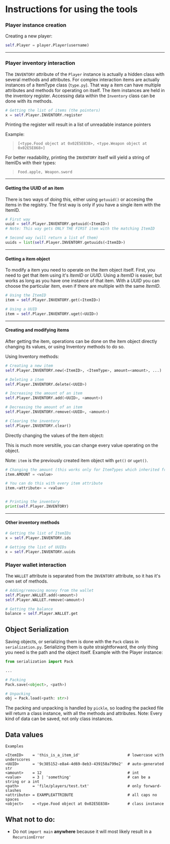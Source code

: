 # Instructions for using the tools

### Player instance creation

Creating a new player:
````python
self.Player = player.Player(username)
````
___
### Player inventory interaction

The `INVENTORY` attribute of the `Player` instance is actually a hidden class with several methods
and attributes. For complex interaction items are actually instances of a ItemType class (`type.py`).
That way a item can have multiple attributes and methods for operating on itself. The item instances are held
in the inventory register. Accessing data within the `Inventory` class can be done with its methods.
```python
# Getting the list of items (the pointers)
x = self.Player.INVENTORY.register
```
Printing the register will result in a list of unreadable instance pointers

Example: 
> `[<type.Food object at 0x02E5E838>, <type.Weapon object at 0x02E5E868>]`

For better readability, printing the `INVENTORY` itself will yield a string of ItemIDs with their types:
> `Food.apple, Weapon.sword`

___
#### Getting the UUID of an item
There is two ways of doing this, either using `getuuid()` or accesing the items in the registry.
The first way is only if you have a single item with the ItemID.
```python
# First way
uuid = self.Player.INVENTORY.getuuid(<ItemID>)
# Note: This way gets ONLY THE FIRST item with the matching ItemID

# Second way (will return a list of them)
uuids = list(self.Player.INVENTORY.getuuids(<ItemID>)
```
___
#### Getting a item object
To modify a item you need to operate on the item object itself.
First, you need to get that item using it's _ItemID_ or _UUID_.
Using a _ItemID_ is easier, but works as long as you have one instance of that item.
With a _UUID_ you can choose the particular item, even if there are multiple with the same _ItemID_.
```python
# Using the ItemID
item = self.Player.INVENTORY.get(<ItemID>)

# Using a UUID
item = self.Player.INVENTORY.uget(<UUID>)
```
___
#### Creating and modifying items
After getting the item, operations can be done on the item object directly changing its values,
or using Inventory methods to do so.

Using Inventory methods:
```python
# Creating a new item
self.Player.INVENTORY.new(<ItemID>, <ItemType>, amount=<amount>, ...) 

# Deleting a item
self.Player.INVENTORY.delete(<UUID>)

# Increasing the amount of an item
self.Player.INVENTORY.add(<UUID>, <amount>)

# Decreasing the amount of an item
self.Player.INVENTORY.remove(<UUID>, <amount>)

# Clearing the inventory
self.Player.INVENTORY.clear()
```

Directly changing the values of the item object:

This is much more versitile, you can change every value operating on the object. 

Note: `item` is the previously created item object with `get()` or `uget()`.
```python
# Changing the amount (this works only for ItemTypes which inherited from Stackable!)
item.AMOUNT = <value>

# You can do this with every item attribute
item.<attribute> = <value>


# Printing the inventory
print(self.Player.INVENTORY)
```
___
#### Other inventory methods
```python
# Getting the list of ItemIDs
x = self.Player.INVENTORY.ids

# Getting the list of UUIDs
x = self.Player.INVENTORY.uuids
```

### Player wallet interaction
The `WALLET` attribute is separated from the `INVENTORY` attribute, so it has it's own set of methods.
```python
# Adding/removing money from the wallet 
self.Player.WALLET.add(<amount>)
self.Player.WALLET.remove(<amount>)

# Getting the balance
balance = self.Player.WALLET.get
```

## Object Serialization
Saving objects, or serializing them is done with the `Pack` class in `serialization.py`.
Serializing them is quite straightforward, the only thing you need is the path and the object itself.
Example with the Player instance:
```python
from serialization import Pack

...

# Packing
Pack.save(<object>, <path>)

# Unpacking
obj = Pack.load(<path: str>)
```
The packing and unpacking is handled by `pickle`, so loading the packed file will return a class instance, with all the methods and attributes.
Note: Every kind of data can be saved, not only class instances.

## Data values
```
Examples

<ItemID>    = 'this_is_a_item_id'                     # lowercase with underscores
<UUID>      = '9c385152-e8a4-4d69-8eb3-439158a799e2'  # auto-generated str
<amount>    = 12                                      # int
<value>     = 3 | 'something'                         # can be a string or a int
<path>      = 'file/players/test.txt'                 # only forward-slashes
<attribute> = EXAMPLEATTRIBUTE                        # all caps no spaces
<object>    = <type.Food object at 0x02E5E838>        # class instance
```

## What not to do:
- Do not `import main` **anywhere** because it will most likely result in a `RecursionError` 
